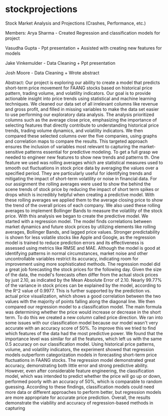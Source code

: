 # stockprojections
Stock Market Analysis and Projections (Crashes, Performance, etc.) 

Members:
Arya Sharma - Created Regression and classification models for project

Vasudha Gupta - Ppt presentation + Assisted with creating new features for models

Jake Vinkemulder - Data Cleaning + Ppt presentation

Josh Moore - Data Cleaning + Wrote abstract 

Abstract:
Our project is exploring our ability to create a model that predicts short-term price movement for FAANG stocks based on historical price pattern, trading volume, and volatility indicators. Our goal is to provide actionable insight into price trends using statistical and machine learning techniques. We cleaned our data set of all irrelevant columns like revenue and gross profit, and filled in missing variables to make the data set easier to use performing our exploratory data analysis. The analysis prioritized columns such as the average close price, emphasizing the importance of selecting features that directly contribute to understanding historical price trends, trading volume dynamics, and volatility indicators. We then compared these selected columns over the five companies, using graphs and correlation maps to compare the results. This targeted approach ensures the inclusion of variables most relevant to capturing the market-sensitive patterns essential for predictive modeling. To get a full grasp we needed to engineer new features to show new trends and patterns th. One feature we used was rolling averages which are statistical measures used to smooth out fluctuations in stock price data by averaging the values over a specified period. They are particularly useful for identifying trends and mitigating the impact of short-term volatility or noise in financial data. For our assignment the rolling averages were used to show the behind the scene trends of stock price by reducing the impact of short term spikes or drops which is incredibly helpful when creating a predictive model. With these rolling averages we applied them to the average closing price to show the trend of the overall prices of each company. We also used these rolling averages to implement Bollinger Bands to measure the volatility of the stock price. With this analysis we began to create the predictive model. We started with a regression model. The model finds correlations between market dynamics and future stock prices by utilizing elements like rolling averages, Bollinger Bands, and lagged price values. Stronger predictability is shown for less volatile stocks like Apple and Google, as the regression model is trained to reduce prediction errors and its effectiveness is assessed using metrics like RMSE and MAE. Although the model is good at identifying patterns in normal circumstances, market noise and other uncontrollable variables restrict its accuracy, indicating room for improvement using more sophisticated methods. The regression model did a great job forecasting the stock prices for the following day. Given the size of the data, the model's forecasts often differ from the actual stock prices by just 2.10, as indicated by the Mean Absolute Error of 2.10. Nearly 99.77% of the variance in stock prices can be explained by the model, according to the R^2 value of 0.9977. This is further supported by the prediction vs. actual price visualization, which shows a good correlation between the two values with the majority of points falling along the diagonal line. We then compared our regression model to a classification model. The main formula was determining whether the price would increase or decrease in the short term. To do this we created a new column called price direction. We ran into some issues with our classification model because our model wasn't very accurate with an accuracy score of 50%. To improve this we tried to find which features of the data had the most predictive power. We found that the importance level was similar for all the features, which left us with the same 0.5 accuracy on our classification model. Using historical price patterns, volume, and volatility indicators, the experiment showed that regression models outperform categorization models in forecasting short-term price fluctuations in FAANG stocks. The regression model demonstrated great accuracy, demonstrating both little error and strong predictive ability. However, even after considerable feature engineering, the classification model, which was intended to predict whether the price will go up or down, performed poorly with an accuracy of 50%, which is comparable to random guessing. According to these findings, classification models could need more data or different approaches to perform better, but regression models are more appropriate for accurate price prediction. Overall, the results demonstrate the viability and accuracy of regression-based methods in capturing




